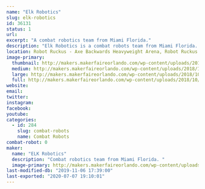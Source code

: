 ```yaml
---
name: "Elk Robotics"
slug: elk-robotics
id: 36131
status: 1
url: 
excerpt: "A combat robotics team from Miami Florida."
description: "Elk Robotics is a combat robots team from Miami Florida. The team was founded in 2016 and has since been fighting in the 1lb, 3lb, 12lb, and 15lb class."
location: Robot Ruckus - Axe Backwards Heavyweight Arena, Robot Ruckus - Small Arena
image-primary:
  thumbnail: http://makers.makerfaireorlando.com/wp-content/uploads/2018/10/2540351A-8E58-4DAB-85BC-3092C27DBAC0-150x150.jpeg
  medium: http://makers.makerfaireorlando.com/wp-content/uploads/2018/10/2540351A-8E58-4DAB-85BC-3092C27DBAC0-300x225.jpeg
  large: http://makers.makerfaireorlando.com/wp-content/uploads/2018/10/2540351A-8E58-4DAB-85BC-3092C27DBAC0-1024x768.jpeg
  full: http://makers.makerfaireorlando.com/wp-content/uploads/2018/10/2540351A-8E58-4DAB-85BC-3092C27DBAC0.jpeg
website: 
email: 
twitter: 
instagram: 
facebook: 
youtube: 
categories:
  - id: 284
    slug: combat-robots
    name: Combat Robots
combat-robot: 0
maker:
  name: "ELK Robotics"
  description: "Combat robotics team from Miami Florida. "
  image-primary: http://makers.makerfaireorlando.com/wp-content/uploads/2018/10/C8A7BC13-D0CA-4A0B-8BC0-6788267B0B3D.jpeg
last-modified-db: "2019-11-06 17:39:00"
last-exported: "2020-07-07 19:10:01"
---
```

